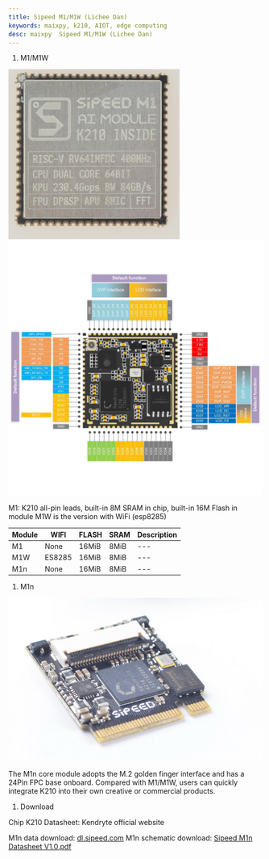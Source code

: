 ```yaml
---
title: Sipeed M1/M1W (Lichee Dan)
keywords: maixpy, k210, AIOT, edge computing
desc: maixpy  Sipeed M1/M1W (Lichee Dan)
---
```



1. M1/M1W

![M1/M1W](./../../assets/hardware/m1_m1w/M1_Dan.png)
![M1/M1W](./../../assets/hardware/m1_m1w/M1_pin.png)

M1: K210 all-pin leads, built-in 8M SRAM in chip, built-in 16M Flash in module
M1W is the version with WiFi (esp8285)

| Module | WIFI | FLASH | SRAM | Description |
| --- | --- | --- | --- | --- |
| M1 | None | 16MiB | 8MiB | --- |
| M1W | ES8285 | 16MiB | 8MiB | --- |
| M1n | None | 16MiB | 8MiB | --- |

1. M1n

![M1n](./../../assets/hardware/m1n/M1n.png)

The M1n core module adopts the M.2 golden finger interface and has a 24Pin FPC base onboard. Compared with M1/M1W, users can quickly integrate K210 into their own creative or commercial products.


1. Download

Chip K210 Datasheet: Kendryte official website

M1n data download: [dl.sipeed.com](https://dl.sipeed.com/shareURL/MAIX/HDK/Sipeed-M1n)
M1n schematic download: [Sipeed M1n Datasheet V1.0.pdf](https://dl.sipeed.com/fileList/MAIX/HDK/Sipeed-M1n/Sipeed%20M1n%20Datasheet%20V1.0.pdf)
